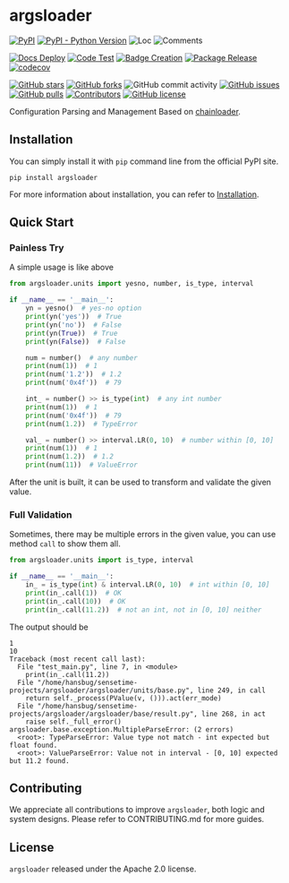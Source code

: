 # argsloader

[![PyPI](https://img.shields.io/pypi/v/argsloader)](https://pypi.org/project/argsloader/)
[![PyPI - Python Version](https://img.shields.io/pypi/pyversions/argsloader)](https://pypi.org/project/argsloader/)
![Loc](https://img.shields.io/endpoint?url=https://gist.githubusercontent.com/HansBug/71f7be2801b7777b3708a0bc278d43c2/raw/loc.json)
![Comments](https://img.shields.io/endpoint?url=https://gist.githubusercontent.com/HansBug/71f7be2801b7777b3708a0bc278d43c2/raw/comments.json)

[![Docs Deploy](https://github.com/HansBug/argsloader/workflows/Docs%20Deploy/badge.svg)](https://github.com/HansBug/argsloader/actions?query=workflow%3A%22Docs+Deploy%22)
[![Code Test](https://github.com/HansBug/argsloader/workflows/Code%20Test/badge.svg)](https://github.com/HansBug/argsloader/actions?query=workflow%3A%22Code+Test%22)
[![Badge Creation](https://github.com/HansBug/argsloader/workflows/Badge%20Creation/badge.svg)](https://github.com/HansBug/argsloader/actions?query=workflow%3A%22Badge+Creation%22)
[![Package Release](https://github.com/HansBug/argsloader/workflows/Package%20Release/badge.svg)](https://github.com/HansBug/argsloader/actions?query=workflow%3A%22Package+Release%22)
[![codecov](https://codecov.io/gh/HansBug/argsloader/branch/main/graph/badge.svg?token=XJVDP4EFAT)](https://codecov.io/gh/HansBug/argsloader)

[![GitHub stars](https://img.shields.io/github/stars/HansBug/argsloader)](https://github.com/HansBug/argsloader/stargazers)
[![GitHub forks](https://img.shields.io/github/forks/HansBug/argsloader)](https://github.com/HansBug/argsloader/network)
![GitHub commit activity](https://img.shields.io/github/commit-activity/m/HansBug/argsloader)
[![GitHub issues](https://img.shields.io/github/issues/HansBug/argsloader)](https://github.com/HansBug/argsloader/issues)
[![GitHub pulls](https://img.shields.io/github/issues-pr/HansBug/argsloader)](https://github.com/HansBug/argsloader/pulls)
[![Contributors](https://img.shields.io/github/contributors/HansBug/argsloader)](https://github.com/HansBug/argsloader/graphs/contributors)
[![GitHub license](https://img.shields.io/github/license/HansBug/argsloader)](https://github.com/HansBug/argsloader/blob/master/LICENSE)

Configuration Parsing and Management Based on [chainloader](https://github.com/HansBug/chainloader).


## Installation

You can simply install it with `pip` command line from the official PyPI site.

```shell
pip install argsloader
```

For more information about installation, you can refer to [Installation](https://HansBug.github.io/argsloader/main/tutorials/installation/index.html).

## Quick Start

### Painless Try

A simple usage is like above

```python
from argsloader.units import yesno, number, is_type, interval

if __name__ == '__main__':
    yn = yesno()  # yes-no option
    print(yn('yes'))  # True
    print(yn('no'))  # False
    print(yn(True))  # True
    print(yn(False))  # False

    num = number()  # any number
    print(num(1))  # 1
    print(num('1.2'))  # 1.2
    print(num('0x4f'))  # 79

    int_ = number() >> is_type(int)  # any int number
    print(num(1))  # 1
    print(num('0x4f'))  # 79
    print(num(1.2))  # TypeError

    val_ = number() >> interval.LR(0, 10)  # number within [0, 10]
    print(num(1))  # 1
    print(num(1.2))  # 1.2
    print(num(11))  # ValueError

```

After the unit is built, it can be used to transform and validate the given value.

### Full Validation

Sometimes, there may be multiple errors in the given value, you can use method `call` to show them all.

```python
from argsloader.units import is_type, interval

if __name__ == '__main__':
    in_ = is_type(int) & interval.LR(0, 10)  # int within [0, 10]
    print(in_.call(1))  # OK
    print(in_.call(10))  # OK
    print(in_.call(11.2))  # not an int, not in [0, 10] neither

```

The output should be

```
1
10
Traceback (most recent call last):
  File "test_main.py", line 7, in <module>
    print(in_.call(11.2))
  File "/home/hansbug/sensetime-projects/argsloader/argsloader/units/base.py", line 249, in call
    return self._process(PValue(v, ())).act(err_mode)
  File "/home/hansbug/sensetime-projects/argsloader/argsloader/base/result.py", line 268, in act
    raise self._full_error()
argsloader.base.exception.MultipleParseError: (2 errors)
  <root>: TypeParseError: Value type not match - int expected but float found.
  <root>: ValueParseError: Value not in interval - [0, 10] expected but 11.2 found.
```



## Contributing

We appreciate all contributions to improve `argsloader`, both logic and system designs. Please refer to CONTRIBUTING.md for more guides.

## License

`argsloader` released under the Apache 2.0 license.

